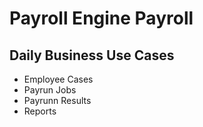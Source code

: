 # Payroll Engine Payroll

## Daily Business Use Cases
- Employee Cases
- Payrun Jobs
- Payrunn Results
- Reports  
